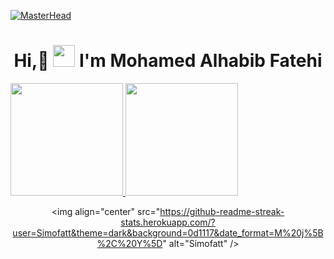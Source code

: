 [![MasterHead](https://i.pinimg.com/originals/77/ca/a3/77caa32884d735d439ade45ba37feaf2.gif)](https://arjuncvinod.github.io)

<h1 align="center"> Hi,👋 <img src="https://media.giphy.com/media/hvRJCLFzcasrR4ia7z/giphy.gif" width="35" > I'm Mohamed Alhabib Fatehi</h1>
 <!----Tag line------>
<div align=center>
<p align="left">
<a href="https://github.com/Simofatt">
  <img height="180em" src="https://github-readme-stats-eight-theta.vercel.app/api/top-langs/?username=Simofatt&layout=compact&langs_count=8&theme=algolia"/>
  <img height="180em" src="https://github-readme-stats-eight-theta.vercel.app/api?username=Simofatt&show_icons=true&theme=algolia&include_all_commits=true&count_private=true"/>
</a>

<img align="center" src="https://github-readme-streak-stats.herokuapp.com/?user=Simofatt&theme=dark&background=0d1117&date_format=M%20j%5B%2C%20Y%5D" alt="Simofatt" />
</p>
</div>



